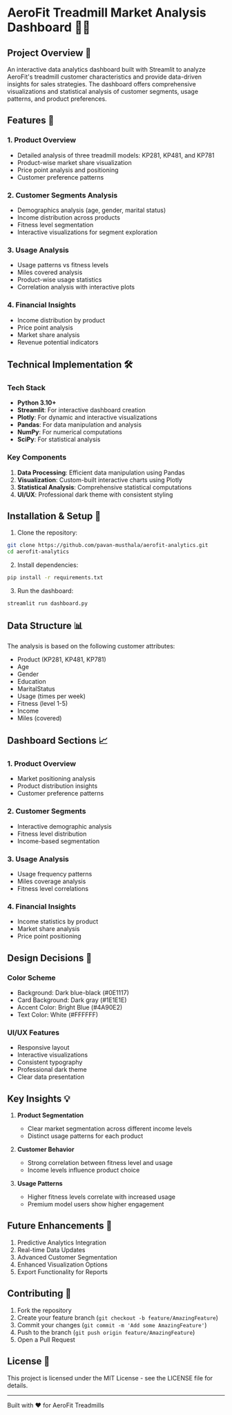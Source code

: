 # AeroFit Treadmill Market Analysis Dashboard 🏃‍♂️

## Project Overview 🎯
An interactive data analytics dashboard built with Streamlit to analyze AeroFit's treadmill customer characteristics and provide data-driven insights for sales strategies. The dashboard offers comprehensive visualizations and statistical analysis of customer segments, usage patterns, and product preferences.

## Features 🌟

### 1. Product Overview
- Detailed analysis of three treadmill models: KP281, KP481, and KP781
- Product-wise market share visualization
- Price point analysis and positioning
- Customer preference patterns

### 2. Customer Segments Analysis
- Demographics analysis (age, gender, marital status)
- Income distribution across products
- Fitness level segmentation
- Interactive visualizations for segment exploration

### 3. Usage Analysis
- Usage patterns vs fitness levels
- Miles covered analysis
- Product-wise usage statistics
- Correlation analysis with interactive plots

### 4. Financial Insights
- Income distribution by product
- Price point analysis
- Market share analysis
- Revenue potential indicators

## Technical Implementation 🛠️

### Tech Stack
- **Python 3.10+**
- **Streamlit**: For interactive dashboard creation
- **Plotly**: For dynamic and interactive visualizations
- **Pandas**: For data manipulation and analysis
- **NumPy**: For numerical computations
- **SciPy**: For statistical analysis

### Key Components
1. **Data Processing**: Efficient data manipulation using Pandas
2. **Visualization**: Custom-built interactive charts using Plotly
3. **Statistical Analysis**: Comprehensive statistical computations
4. **UI/UX**: Professional dark theme with consistent styling

## Installation & Setup 🚀

1. Clone the repository:
```bash
git clone https://github.com/pavan-musthala/aerofit-analytics.git
cd aerofit-analytics
```

2. Install dependencies:
```bash
pip install -r requirements.txt
```

3. Run the dashboard:
```bash
streamlit run dashboard.py
```

## Data Structure 📊

The analysis is based on the following customer attributes:
- Product (KP281, KP481, KP781)
- Age
- Gender
- Education
- MaritalStatus
- Usage (times per week)
- Fitness (level 1-5)
- Income
- Miles (covered)

## Dashboard Sections 📈

### 1. Product Overview
- Market positioning analysis
- Product distribution insights
- Customer preference patterns

### 2. Customer Segments
- Interactive demographic analysis
- Fitness level distribution
- Income-based segmentation

### 3. Usage Analysis
- Usage frequency patterns
- Miles coverage analysis
- Fitness level correlations

### 4. Financial Insights
- Income statistics by product
- Market share analysis
- Price point positioning

## Design Decisions 🎨

### Color Scheme
- Background: Dark blue-black (#0E1117)
- Card Background: Dark gray (#1E1E1E)
- Accent Color: Bright Blue (#4A90E2)
- Text Color: White (#FFFFFF)

### UI/UX Features
- Responsive layout
- Interactive visualizations
- Consistent typography
- Professional dark theme
- Clear data presentation

## Key Insights 💡

1. **Product Segmentation**
   - Clear market segmentation across different income levels
   - Distinct usage patterns for each product

2. **Customer Behavior**
   - Strong correlation between fitness level and usage
   - Income levels influence product choice

3. **Usage Patterns**
   - Higher fitness levels correlate with increased usage
   - Premium model users show higher engagement

## Future Enhancements 🔮

1. Predictive Analytics Integration
2. Real-time Data Updates
3. Advanced Customer Segmentation
4. Enhanced Visualization Options
5. Export Functionality for Reports

## Contributing 🤝

1. Fork the repository
2. Create your feature branch (`git checkout -b feature/AmazingFeature`)
3. Commit your changes (`git commit -m 'Add some AmazingFeature'`)
4. Push to the branch (`git push origin feature/AmazingFeature`)
5. Open a Pull Request

## License 📝
This project is licensed under the MIT License - see the LICENSE file for details.

---
Built with ❤️ for AeroFit Treadmills
